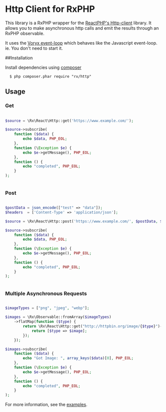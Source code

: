 # Http Client for RxPHP


This library is a RxPHP wrapper for the [ReactPHP's Http-client](https://github.com/reactphp/http-client) library.  It allows you to make asynchronous http calls and emit the results through an RxPHP observable.

It uses the [Voryx event-loop](https://github.com/voryx/event-loop) which behaves like the Javascript event-loop.  ie. You don't need to start it.


##Installation

Install dependencies using [composer](https://getcomposer.org/doc/00-intro.md#downloading-the-composer-executable)

      $ php composer.phar require "rx/http"      

## Usage

### Get
```php
    
$source = \Rx\React\Http::get('https://www.example.com/');

$source->subscribe(
    function ($data) {
        echo $data, PHP_EOL;
    },
    function (\Exception $e) {
        echo $e->getMessage(), PHP_EOL;
    },
    function () {
        echo "completed", PHP_EOL;
    }
);
    
```

### Post
```php
    
$postData = json_encode(["test" => "data"]);
$headers  = ['Content-Type' => 'application/json'];

$source = \Rx\React\Http::post('https://www.example.com/', $postData, $headers);

$source->subscribe(
    function ($data) {
        echo $data, PHP_EOL;
    },
    function (\Exception $e) {
        echo $e->getMessage(), PHP_EOL;
    },
    function () {
        echo "completed", PHP_EOL;
    }
);
    
```

### Multiple Asynchronous Requests

```php

$imageTypes = ["png", "jpeg", "webp"];

$images = \Rx\Observable::fromArray($imageTypes)
    ->flatMap(function ($type) {
        return \Rx\React\Http::get("http://httpbin.org/image/{$type}")->map(function ($image) use ($type) {
            return [$type => $image];
        });
    });

$images->subscribe(
    function ($data) {
        echo "Got Image: ", array_keys($data)[0], PHP_EOL;
    },
    function (\Exception $e) {
        echo $e->getMessage(), PHP_EOL;
    },
    function () {
        echo "completed", PHP_EOL;
    }
);


```


For more information, see the [examples](examples).